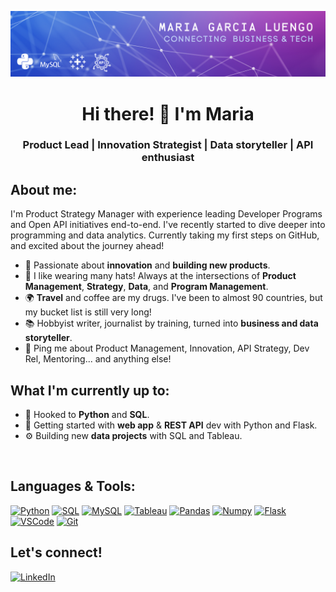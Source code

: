 ![Header](https://raw.githubusercontent.com/mgluengo/mgluengo/master/readme_header.png "Header")

<h1 align="center">Hi there! 👋 I'm Maria</h1>
<h3 align="center"> Product Lead | Innovation Strategist | Data storyteller | API enthusiast </h3>


## About me:

I'm Product Strategy Manager with experience leading Developer Programs and Open API initiatives end-to-end. I've recently started to dive deeper into programming and data analytics. Currently taking my first steps on GitHub, and excited about the journey ahead!

- :rocket: Passionate about **innovation** and **building new products**. 
- :tophat: I like wearing many hats! Always at the intersections of **Product Management**, **Strategy**, **Data**, and **Program Management**.
- 🌍  **Travel** and coffee are my drugs. I've been to almost 90 countries, but my bucket list is still very long!
- :books: Hobbyist writer, journalist by training, turned into **business and data storyteller**.
- 💬 Ping me about Product Management, Innovation, API Strategy, Dev Rel, Mentoring... and anything else!

## What I'm currently up to:
- 🔧  Hooked to **Python** and **SQL**. 
- 🌱 Getting started with **web app** & **REST API** dev with Python and Flask. 
- ⚙️ Building new **data projects** with SQL and Tableau.
</br>

## Languages & Tools:
[![Python](https://img.shields.io/badge/Python-9146FF?style=for-the-badge&logo=python&logoColor=white&labelColor=101010)]()
[![SQL](https://img.shields.io/badge/SQL-9146FF?style=for-the-badge&logo=mysql&logoColor=white&labelColor=101010)]()
[![MySQL](https://img.shields.io/badge/MySQL-5865F2?style=for-the-badge&logo=mysql&logoColor=white&labelColor=101010)]()
[![Tableau](https://img.shields.io/badge/Tableau-5865F2?style=for-the-badge&logo=tableau&logoColor=white&labelColor=101010)]()
[![Pandas](https://img.shields.io/badge/Pandas-5865F2?style=for-the-badge&logo=pandas&logoColor=white&labelColor=101010)]()
[![Numpy](https://img.shields.io/badge/Numpy-5865F2?style=for-the-badge&logo=numpy&logoColor=white&labelColor=101010)]()
[![Flask](https://img.shields.io/badge/Flask-5865F2?style=for-the-badge&logo=flask&logoColor=white&labelColor=101010)]()
[![VSCode](https://img.shields.io/badge/VSCode-5865F2?style=for-the-badge&logo=visualstudiocode&logoColor=white&labelColor=101010)]()
[![Git](https://img.shields.io/badge/Git-5865F2?style=for-the-badge&logo=git&logoColor=white&labelColor=101010)]()

## Let's connect!

[![LinkedIn](https://img.shields.io/badge/LinkedIn-Maria_Garcia-1DA1F2?style=for-the-badge&logo=linkedin&logoColor=white&labelColor=101010)](https://www.linkedin.com/in/mariagarcialuengo/)

